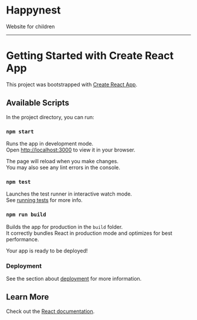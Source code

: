 # Happynest
Website for children

---

# Getting Started with Create React App

This project was bootstrapped with [Create React App](https://github.com/facebook/create-react-app).

## Available Scripts

In the project directory, you can run:

### `npm start`

Runs the app in development mode.\
Open [http://localhost:3000](http://localhost:3000) to view it in your browser.

The page will reload when you make changes.\
You may also see any lint errors in the console.

### `npm test`

Launches the test runner in interactive watch mode.\
See [running tests](https://facebook.github.io/create-react-app/docs/running-tests) for more info.

### `npm run build`

Builds the app for production in the `build` folder.\
It correctly bundles React in production mode and optimizes for best performance.

Your app is ready to be deployed!

### Deployment

See the section about [deployment](https://facebook.github.io/create-react-app/docs/deployment) for more information.

## Learn More

Check out the [React documentation](https://reactjs.org/).
